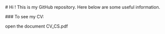 # Hi ! This is my GitHub repository. Here below are some useful information.

### To see my CV:

open the document CV_CS.pdf
